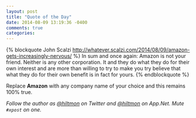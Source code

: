 ```yaml
---
layout: post
title: "Quote of the Day"
date: 2014-08-09 13:19:36 -0400
comments: true
categories: 
---
```


{% blockquote John Scalzi http://whatever.scalzi.com/2014/08/09/amazon-gets-increasingly-nervous/ %}
In sum and once again: Amazon is not your friend. Neither is any other corporation. It and they do what they do for their own interest and are more than willing to try to make you try believe that what they do for their own benefit is in fact for yours.
{% endblockquote %}

Replace **Amazon** with any company name of your choice and this remains 100% true.

*Follow the author as [@hiltmon](http://https://twitter.com/hiltmon) on Twitter and [@hiltmon](http://alpha.app.net/hiltmon) on App.Net. Mute `#xpost` on one.*